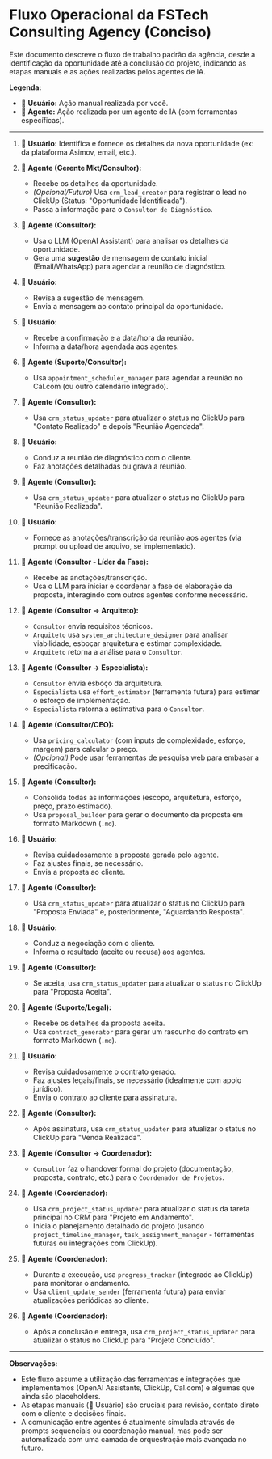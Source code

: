 # Fluxo Operacional da FSTech Consulting Agency (Conciso)

Este documento descreve o fluxo de trabalho padrão da agência, desde a identificação da oportunidade até a conclusão do projeto, indicando as etapas manuais e as ações realizadas pelos agentes de IA.

**Legenda:**
*   👤 **Usuário:** Ação manual realizada por você.
*   🤖 **Agente:** Ação realizada por um agente de IA (com ferramentas específicas).

---

1.  👤 **Usuário:** Identifica e fornece os detalhes da nova oportunidade (ex: da plataforma Asimov, email, etc.).

2.  🤖 **Agente (Gerente Mkt/Consultor):**
    *   Recebe os detalhes da oportunidade.
    *   *(Opcional/Futuro)* Usa `crm_lead_creator` para registrar o lead no ClickUp (Status: "Oportunidade Identificada").
    *   Passa a informação para o `Consultor de Diagnóstico`.

3.  🤖 **Agente (Consultor):**
    *   Usa o LLM (OpenAI Assistant) para analisar os detalhes da oportunidade.
    *   Gera uma **sugestão** de mensagem de contato inicial (Email/WhatsApp) para agendar a reunião de diagnóstico.

4.  👤 **Usuário:**
    *   Revisa a sugestão de mensagem.
    *   Envia a mensagem ao contato principal da oportunidade.

5.  👤 **Usuário:**
    *   Recebe a confirmação e a data/hora da reunião.
    *   Informa a data/hora agendada aos agentes.

6.  🤖 **Agente (Suporte/Consultor):**
    *   Usa `appointment_scheduler_manager` para agendar a reunião no Cal.com (ou outro calendário integrado).

7.  🤖 **Agente (Consultor):**
    *   Usa `crm_status_updater` para atualizar o status no ClickUp para "Contato Realizado" e depois "Reunião Agendada".

8.  👤 **Usuário:**
    *   Conduz a reunião de diagnóstico com o cliente.
    *   Faz anotações detalhadas ou grava a reunião.

9.  🤖 **Agente (Consultor):**
    *   Usa `crm_status_updater` para atualizar o status no ClickUp para "Reunião Realizada".

10. 👤 **Usuário:**
    *   Fornece as anotações/transcrição da reunião aos agentes (via prompt ou upload de arquivo, se implementado).

11. 🤖 **Agente (Consultor - Líder da Fase):**
    *   Recebe as anotações/transcrição.
    *   Usa o LLM para iniciar e coordenar a fase de elaboração da proposta, interagindo com outros agentes conforme necessário.

12. 🤖 **Agente (Consultor -> Arquiteto):**
    *   `Consultor` envia requisitos técnicos.
    *   `Arquiteto` usa `system_architecture_designer` para analisar viabilidade, esboçar arquitetura e estimar complexidade.
    *   `Arquiteto` retorna a análise para o `Consultor`.

13. 🤖 **Agente (Consultor -> Especialista):**
    *   `Consultor` envia esboço da arquitetura.
    *   `Especialista` usa `effort_estimator` (ferramenta futura) para estimar o esforço de implementação.
    *   `Especialista` retorna a estimativa para o `Consultor`.

14. 🤖 **Agente (Consultor/CEO):**
    *   Usa `pricing_calculator` (com inputs de complexidade, esforço, margem) para calcular o preço.
    *   *(Opcional)* Pode usar ferramentas de pesquisa web para embasar a precificação.

15. 🤖 **Agente (Consultor):**
    *   Consolida todas as informações (escopo, arquitetura, esforço, preço, prazo estimado).
    *   Usa `proposal_builder` para gerar o documento da proposta em formato Markdown (`.md`).

16. 👤 **Usuário:**
    *   Revisa cuidadosamente a proposta gerada pelo agente.
    *   Faz ajustes finais, se necessário.
    *   Envia a proposta ao cliente.

17. 🤖 **Agente (Consultor):**
    *   Usa `crm_status_updater` para atualizar o status no ClickUp para "Proposta Enviada" e, posteriormente, "Aguardando Resposta".

18. 👤 **Usuário:**
    *   Conduz a negociação com o cliente.
    *   Informa o resultado (aceite ou recusa) aos agentes.

19. 🤖 **Agente (Consultor):**
    *   Se aceita, usa `crm_status_updater` para atualizar o status no ClickUp para "Proposta Aceita".

20. 🤖 **Agente (Suporte/Legal):**
    *   Recebe os detalhes da proposta aceita.
    *   Usa `contract_generator` para gerar um rascunho do contrato em formato Markdown (`.md`).

21. 👤 **Usuário:**
    *   Revisa cuidadosamente o contrato gerado.
    *   Faz ajustes legais/finais, se necessário (idealmente com apoio jurídico).
    *   Envia o contrato ao cliente para assinatura.

22. 🤖 **Agente (Consultor):**
    *   Após assinatura, usa `crm_status_updater` para atualizar o status no ClickUp para "Venda Realizada".

23. 🤖 **Agente (Consultor -> Coordenador):**
    *   `Consultor` faz o handover formal do projeto (documentação, proposta, contrato, etc.) para o `Coordenador de Projetos`.

24. 🤖 **Agente (Coordenador):**
    *   Usa `crm_project_status_updater` para atualizar o status da tarefa principal no CRM para "Projeto em Andamento".
    *   Inicia o planejamento detalhado do projeto (usando `project_timeline_manager`, `task_assignment_manager` - ferramentas futuras ou integrações com ClickUp).

25. 🤖 **Agente (Coordenador):**
    *   Durante a execução, usa `progress_tracker` (integrado ao ClickUp) para monitorar o andamento.
    *   Usa `client_update_sender` (ferramenta futura) para enviar atualizações periódicas ao cliente.

26. 🤖 **Agente (Coordenador):**
    *   Após a conclusão e entrega, usa `crm_project_status_updater` para atualizar o status no ClickUp para "Projeto Concluído".

---

**Observações:**

*   Este fluxo assume a utilização das ferramentas e integrações que implementamos (OpenAI Assistants, ClickUp, Cal.com) e algumas que ainda são placeholders.
*   As etapas manuais (👤 Usuário) são cruciais para revisão, contato direto com o cliente e decisões finais.
*   A comunicação entre agentes é atualmente simulada através de prompts sequenciais ou coordenação manual, mas pode ser automatizada com uma camada de orquestração mais avançada no futuro.
